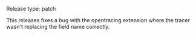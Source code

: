 Release type: patch

This releases fixes a bug with the opentracing extension
where the tracer wasn't replacing the field name correctly.
